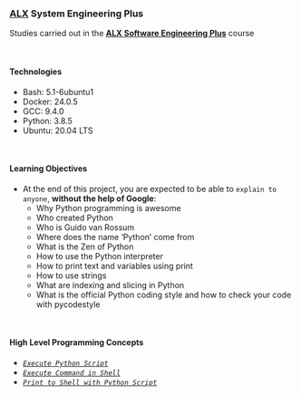 ### [ALX](https://www.alxafrica.com/) System Engineering Plus

Studies carried out in the **[ALX Software Engineering Plus](https://www.alxafrica.com/software-engineering-plus/)** course

<br />

#### Technologies

* Bash:     5.1-6ubuntu1
* Docker:   24.0.5
* GCC:      9.4.0
* Python:   3.8.5
* Ubuntu:   20.04 LTS

<br />

#### Learning Objectives

* At the end of this project, you are expected to be able to `explain to anyone`, **without the help of Google**:
    * Why Python programming is awesome
    * Who created Python
    * Who is Guido van Rossum
    * Where does the name ‘Python’ come from
    * What is the Zen of Python
    * How to use the Python interpreter
    * How to print text and variables using print
    * How to use strings
    * What are indexing and slicing in Python
    * What is the official Python coding style and how to check your code with pycodestyle

<br />

#### High Level Programming Concepts

* _[`Execute Python Script`](0-run)_
* _[`Execute Command in Shell`](1-run_inline)_
* _[`Print to Shell with Python Script`](2-print.py)_

<br />
